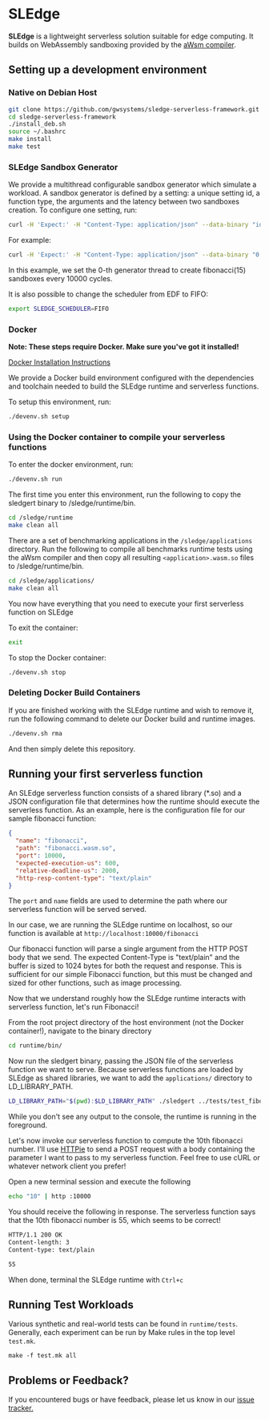 # SLEdge

**SLEdge** is a lightweight serverless solution suitable for edge computing. It builds on WebAssembly sandboxing provided by the [aWsm compiler](https://github.com/gwsystems/aWsm).

## Setting up a development environment

### Native on Debian Host

```sh
git clone https://github.com/gwsystems/sledge-serverless-framework.git
cd sledge-serverless-framework
./install_deb.sh
source ~/.bashrc
make install
make test
```

### SLEdge Sandbox Generator

We provide a multithread configurable sandbox generator which simulate a workload.
A sandbox generator is defined by a setting: a unique setting id, a function type, the arguments and the latency between two sandboxes creation.
To configure one setting, run:

```bash
curl -H 'Expect:' -H "Content-Type: application/json" --data-binary "id cycles input" "http://ip_address:port/route"
```

For example:

```bash
curl -H 'Expect:' -H "Content-Type: application/json" --data-binary "0 10000 15" "http://localhost:10030/fib"
```
In this example, we set the 0-th generator thread to create fibonacci(15) sandboxes every 10000 cycles. 

It is also possible to change the scheduler from EDF to FIFO:

```bash
export SLEDGE_SCHEDULER=FIFO
```


### Docker

**Note: These steps require Docker. Make sure you've got it installed!**

[Docker Installation Instructions](https://docs.docker.com/install/)

We provide a Docker build environment configured with the dependencies and toolchain needed to build the SLEdge runtime and serverless functions.

To setup this environment, run:

```bash
./devenv.sh setup
```

### Using the Docker container to compile your serverless functions

To enter the docker environment, run:

```bash
./devenv.sh run
```

The first time you enter this environment, run the following to copy the sledgert binary to /sledge/runtime/bin.

```bash
cd /sledge/runtime
make clean all
```

There are a set of benchmarking applications in the `/sledge/applications` directory. Run the following to compile all benchmarks runtime tests using the aWsm compiler and then copy all resulting `<application>.wasm.so` files to /sledge/runtime/bin.

```bash
cd /sledge/applications/
make clean all
```

You now have everything that you need to execute your first serverless function on SLEdge

To exit the container:

```bash
exit
```

To stop the Docker container:

```bash
./devenv.sh stop
```

### Deleting Docker Build Containers

If you are finished working with the SLEdge runtime and wish to remove it, run the following command to delete our Docker build and runtime images.

```bash
./devenv.sh rma
```

And then simply delete this repository.

## Running your first serverless function

An SLEdge serverless function consists of a shared library (\*.so) and a JSON configuration file that determines how the runtime should execute the serverless function. As an example, here is the configuration file for our sample fibonacci function:

```json
{
  "name": "fibonacci",
  "path": "fibonacci.wasm.so",
  "port": 10000,
  "expected-execution-us": 600,
  "relative-deadline-us": 2000,
  "http-resp-content-type": "text/plain"
}
```

The `port` and `name` fields are used to determine the path where our serverless function will be served served.

In our case, we are running the SLEdge runtime on localhost, so our function is available at `http://localhost:10000/fibonacci`

Our fibonacci function will parse a single argument from the HTTP POST body that we send. The expected Content-Type is "text/plain" and the buffer is sized to 1024 bytes for both the request and response. This is sufficient for our simple Fibonacci function, but this must be changed and sized for other functions, such as image processing.

Now that we understand roughly how the SLEdge runtime interacts with serverless function, let's run Fibonacci!

From the root project directory of the host environment (not the Docker container!), navigate to the binary directory

```bash
cd runtime/bin/
```

Now run the sledgert binary, passing the JSON file of the serverless function we want to serve. Because serverless functions are loaded by SLEdge as shared libraries, we want to add the `applications/` directory to LD_LIBRARY_PATH.

```bash
LD_LIBRARY_PATH="$(pwd):$LD_LIBRARY_PATH" ./sledgert ../tests/test_fibonacci.json
```

While you don't see any output to the console, the runtime is running in the foreground.

Let's now invoke our serverless function to compute the 10th fibonacci number. I'll use [HTTPie](https://httpie.org/) to send a POST request with a body containing the parameter I want to pass to my serverless function. Feel free to use cURL or whatever network client you prefer!

Open a new terminal session and execute the following

```bash
echo "10" | http :10000
```

You should receive the following in response. The serverless function says that the 10th fibonacci number is 55, which seems to be correct!

```bash
HTTP/1.1 200 OK
Content-length: 3
Content-type: text/plain

55
```

When done, terminal the SLEdge runtime with `Ctrl+c`

## Running Test Workloads

Various synthetic and real-world tests can be found in `runtime/tests`. Generally, each experiment can be run by Make rules in the top level `test.mk`.

`make -f test.mk all`

## Problems or Feedback?

If you encountered bugs or have feedback, please let us know in our [issue tracker.](https://github.com/gwsystems/sledge-serverless-framework/issues)
